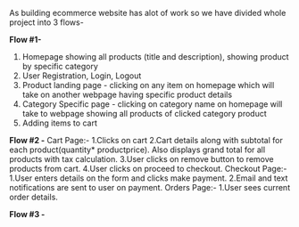 As building ecommerce website has alot of work so we have divided 
whole project into 3 flows-

**Flow #1-**
1. Homepage showing all products (title and description), showing product by specific category
2. User Registration, Login, Logout
3. Product landing page - clicking on any item on homepage which will take on another webpage having specific product details
4. Category Specific page - clicking on category name on homepage will take to webpage showing all products of clicked category product 
5. Adding items to cart    
 
**Flow #2 -**
Cart Page:-
    1.Clicks on cart
    2.Cart details along with subtotal for each product(quantity* productprice). Also displays grand total for all products with tax            calculation.
    3.User clicks on remove button to remove products from cart.
    4.User clicks on proceed to checkout.
Checkout Page:-
     1.User enters details on the form and clicks make payment.
     2.Email and text notifications are sent to user on payment.
Orders Page:-
     1.User sees current order details.


**Flow #3 -**
